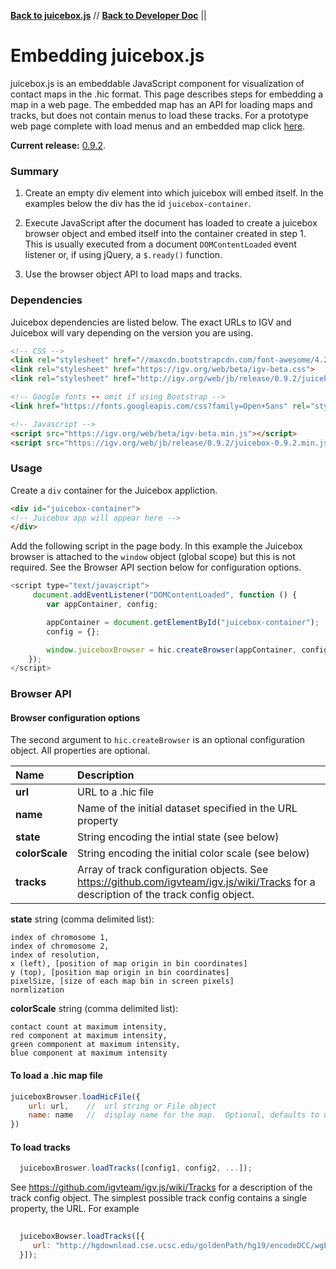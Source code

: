 [**Back to juicebox.js**](../) // [**Back to Developer Doc**](developers) || 


# Embedding juicebox.js

juicebox.js is an embeddable JavaScript component for visualization of contact maps in the .hic format.  This page describes steps for embedding a map in a
web page.  The embedded map has an API for loading maps and tracks, but
does not contain menus to load these tracks.   For a prototype web page
complete with load menus and an embedded map click [here](site).

**Current release:** [0.9.2](https://igv.org/web/jb/release/0.9.2).

### Summary

1. Create an empty div element into which juicebox will embed itself.  In the examples
below the div has the id `juicebox-container`.

2. Execute JavaScript after the document has loaded to create a juicebox browser object and embed itself into the container created in step 1.   This is usually
executed from a document `DOMContentLoaded` event listener or, if using
jQuery,  a `$.ready()` function.

3. Use the browser object API to load maps and tracks.


### Dependencies

Juicebox dependencies are listed below.   The exact URLs to IGV and Juicebox
will vary depending on the version you are using.

```html
<!-- CSS -->
<link rel="stylesheet" href="//maxcdn.bootstrapcdn.com/font-awesome/4.2.0/css/font-awesome.min.css">
<link rel="stylesheet" href="https://igv.org/web/beta/igv-beta.css">
<link rel="stylesheet" href="http://igv.org/web/jb/release/0.9.2/juicebox-0.9.2.css">

<!-- Google fonts -- omit if using Bootstrap -->
<link href="https://fonts.googleapis.com/css?family=Open+Sans" rel="stylesheet">

<!-- Javascript -->
<script src="https://igv.org/web/beta/igv-beta.min.js"></script>
<script src="https://igv.org/web/jb/release/0.9.2/juicebox-0.9.2.min.js"></script>
```

### Usage

Create a `div` container for the Juicebox appliction.

```html
<div id="juicebox-container">
<!-- Juicebox app will appear here -->
</div>
```

Add the following script in the page body.  In this example the Juicebox browser
is attached to the `window` object (global scope) but this is not required.
See the Browser API section below for configuration options.

```js
<script type="text/javascript">
     document.addEventListener("DOMContentLoaded", function () {
        var appContainer, config;

        appContainer = document.getElementById("juicebox-container");
        config = {};

        window.juiceboxBrowser = hic.createBrowser(appContainer, config);
    });
</script>
```


### Browser API

#### Browser configuration options

The second argument to `hic.createBrowser` is an optional configuration object.  All properties are optional.

Name  | Description
:------------- | :-------------
**url**  | URL to a .hic file
**name**| Name of the initial dataset specified in the URL property
**state**| String encoding the intial state  (see below)
**colorScale** | String encoding the initial color scale (see below)
**tracks** | Array of track configuration objects.  See <https://github.com/igvteam/igv.js/wiki/Tracks> for a description of the track config object.

**state** string (comma delimited list):

```
index of chromosome 1,
index of chromosome 2,
index of resolution,
x (left), [position of map origin in bin coordinates]
y (top), [position map origin in bin coordinates]
pixelSize, [size of each map bin in screen pixels]
normlization
```
**colorScale** string (comma delimited list):

```
contact count at maximum intensity,
red component at maximum intensity,
green commponent at maximum intensity,
blue component at maximum intensity
```


#### To load a .hic map file

```js 
juiceboxBrowser.loadHicFile({
    url: url,    //  url string or File object
    name: name   //  display name for the map.  Optional, defaults to url
})

```


#### To load tracks


```JavaScript
  juiceboxBroswer.loadTracks([config1, config2, ...]);

```

See <https://github.com/igvteam/igv.js/wiki/Tracks> for a description of the track config object.  The simplest possible track config contains a single property, the URL.  For example


```JavaScript
  
  juiceboxBowser.loadTracks([{
     url: "http://hgdownload.cse.ucsc.edu/goldenPath/hg19/encodeDCC/wgEncodeBroadHistone/wgEncodeBroadHistoneGm12878H3k4me3StdSig.bigWig"
  }]);

```

